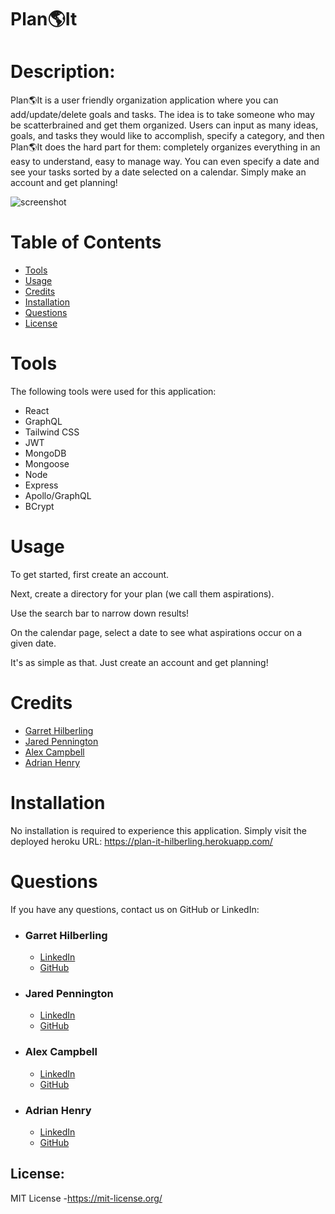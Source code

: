 # Plan🌎It

# Description:

Plan🌎It is a user friendly organization application where you can add/update/delete goals and tasks. The idea is to take someone who may be scatterbrained and get them organized. Users can input as many ideas, goals, and tasks they would like to accomplish, specify a category, and then Plan🌎It does the hard part for them: completely organizes everything in an easy to understand, easy to manage way. You can even specify a date and see your tasks sorted by a date selected on a calendar. Simply make an account and get planning!


![screenshot](./Plan%20It.png)

 # Table of Contents
* [Tools](#tools)
* [Usage](#usage)
* [Credits](#credits)
* [Installation](#installation)
* [Questions](#questions)
* [License](#license)

# Tools
The following tools were used for this application:

- React
- GraphQL
- Tailwind CSS
- JWT
- MongoDB
- Mongoose
- Node
- Express
- Apollo/GraphQL
- BCrypt


# Usage

To get started, first create an account.

Next, create a directory for your plan (we call them aspirations).

Use the search bar to narrow down results!

On the calendar page, select a date to see what aspirations occur on a given date.

It's as simple as that. Just create an account and get planning!

# Credits

- [Garret Hilberling](https://github.com/garretthilberling)
- [Jared Pennington](https://github.com/jaredpennington)
- [Alex Campbell](https://github.com/Acampbell8610)
- [Adrian Henry](https://github.com/AdrianHenry15)

# Installation
No installation is required to experience this application. Simply visit the deployed heroku URL: https://plan-it-hilberling.herokuapp.com/

# Questions

If you have any questions, contact us on GitHub or LinkedIn:
- ### Garret Hilberling
  - [LinkedIn](https://www.linkedin.com/in/garretthilberling/) 
  - [GitHub](https://github.com/garretthilberling)
- ### Jared Pennington
  - [LinkedIn](https://www.linkedin.com/in/jpennington000/) 
  - [GitHub](https://github.com/jaredpennington)
- ### Alex Campbell
  - [LinkedIn](https://www.linkedin.com/in/alex-campbell-b9027010b/) 
  - [GitHub](https://github.com/Acampbell8610)
- ### Adrian Henry
  - [LinkedIn](https://www.linkedin.com/in/adrian-henry-199595207/)
  - [GitHub](https://github.com/AdrianHenry15)

## License:

MIT License -https://mit-license.org/
